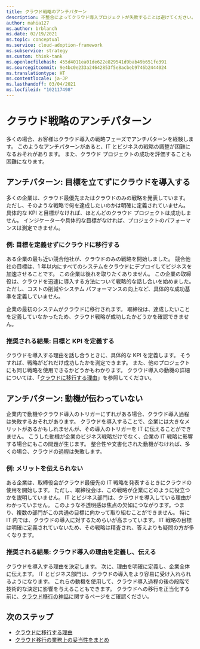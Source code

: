 ```yaml
---
title: クラウド戦略のアンチパターン
description: 不整合によってクラウド導入プロジェクトが失敗することは避けてください。 クラウド導入の KPI と動機を明確に定義して伝達するための手順を行います。
author: mahia127
ms.author: brblanch
ms.date: 02/19/2021
ms.topic: conceptual
ms.service: cloud-adoption-framework
ms.subservice: strategy
ms.custom: think-tank
ms.openlocfilehash: 455d4011ea01de622e829541d9bab49b651fe391
ms.sourcegitcommit: 9e4bc0e233a24642853f5e8acbeb9746b2444024
ms.translationtype: HT
ms.contentlocale: ja-JP
ms.lasthandoff: 03/04/2021
ms.locfileid: "102117498"
---
```

# <a name="cloud-strategy-antipatterns"></a>クラウド戦略のアンチパターン

多くの場合、お客様はクラウド導入の戦略フェーズでアンチパターンを経験します。 このようなアンチパターンがあると、IT とビジネスの戦略の調整が困難になるおそれがあります。 また、クラウド プロジェクトの成功を評価することも困難になります。

## <a name="antipattern-adopt-the-cloud-without-establishing-goals"></a>アンチパターン: 目標を立てずにクラウドを導入する

多くの企業は、クラウド最優先またはクラウドのみの戦略を発表しています。 ただし、そのような戦略で何を達成したいのかは明確に定義されていません。 具体的な KPI と目標がなければ、ほとんどのクラウド プロジェクトは成功しません。 インジケーターや具体的な目標がなければ、プロジェクトのパフォーマンスは測定できません。

### <a name="example-migrate-to-the-cloud-without-defining-goals"></a>例: 目標を定義せずにクラウドに移行する

ある企業の最も近い競合他社が、クラウドのみの戦略を開始しました。 競合他社の目標は、1 年以内にすべてのシステムをクラウドにデプロイしてビジネスを加速させることです。 この企業は後れを取りたくありません。 この企業の取締役は、クラウドを迅速に導入する方法について戦略的な話し合いを始めました。 ただし、コストの削減やシステム パフォーマンスの向上など、具体的な成功基準を定義していません。

企業の最初のシステムがクラウドに移行されます。 取締役は、達成したいことを定義していなかったため、クラウド戦略が成功したかどうかを確認できません。

### <a name="preferred-outcome-define-goals-and-kpis"></a>推奨される結果: 目標と KPI を定義する

クラウドを導入する理由を話し合うときに、具体的な KPI を定義します。 そうすれば、戦略がどれだけ成功したかを測定できます。 また、他のプロジェクトにも同じ戦略を使用できるかどうかもわかります。 クラウド導入の動機の詳細については、「[クラウドに移行する理由](../strategy/motivations.md)」を参照してください。

## <a name="antipattern-fail-to-communicate-motivations"></a>アンチパターン: 動機が伝わっていない

企業内で動機やクラウド導入のトリガーにずれがある場合、クラウド導入過程は失敗するおそれがあります。 クラウドを導入することで、企業には大きなメリットがあるかもしれませんが、その導入のトリガーを IT に伝えることができません。 こうした動機が企業のビジネス戦略だけでなく、企業の IT 戦略に影響する場合にもこの問題が生じます。 整合性や文書化された動機がなければ、多くの場合、クラウドの過程は失敗します。

### <a name="example-fail-to-communicate-benefits"></a>例: メリットを伝えられない

ある企業は、取締役会がクラウド最優先の IT 戦略を発表するときにクラウドの使用を開始します。 ただし、取締役会は、この戦略が企業にどのように役立つかを説明していません。 IT とビジネス部門は、クラウドを導入している理由がわかっていません。 このような不透明感は焦点の欠如につながります。つまり、複数の部門がこの共通の目標に向かって取り組むことができません。 特に IT 内では、クラウドの導入に対するためらいが高まっています。 IT 戦略の目標は明確に定義されていないため、その戦略は精査され、答えよりも疑問の方が多くなります。

### <a name="preferred-outcome-define-and-communicate-reasons-for-cloud-adoption"></a>推奨される結果: クラウド導入の理由を定義し、伝える

クラウドを導入する理由を決定します。 次に、理由を明確に定義し、企業全体に伝えます。 IT とビジネス部門は、クラウドの導入をより容易に受け入れられるようになります。 これらの動機を使用して、クラウド導入過程の後の段階で技術的な決定に影響を与えることもできます。 クラウドへの移行を正当化する前に、[クラウド移行の神話](../strategy/cloud-migration-business-case.md)に関するページをご確認ください。

## <a name="next-steps"></a>次のステップ

- [クラウドに移行する理由](../strategy/motivations.md)
- [クラウド移行の業務上の妥当性をまとめ](../strategy/cloud-migration-business-case.md)
